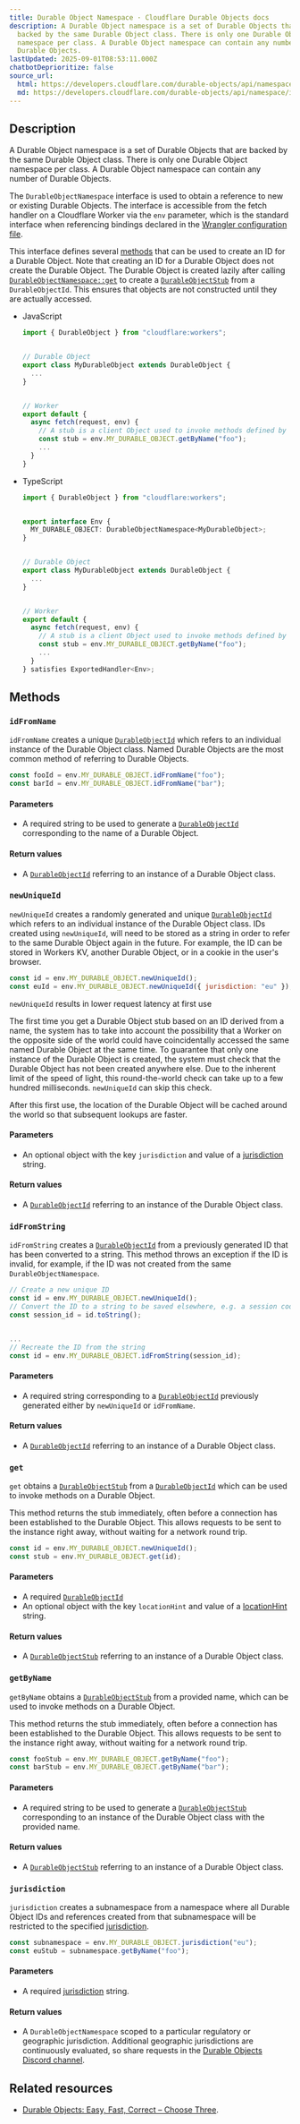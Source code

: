 ```yaml
---
title: Durable Object Namespace · Cloudflare Durable Objects docs
description: A Durable Object namespace is a set of Durable Objects that are
  backed by the same Durable Object class. There is only one Durable Object
  namespace per class. A Durable Object namespace can contain any number of
  Durable Objects.
lastUpdated: 2025-09-01T08:53:11.000Z
chatbotDeprioritize: false
source_url:
  html: https://developers.cloudflare.com/durable-objects/api/namespace/
  md: https://developers.cloudflare.com/durable-objects/api/namespace/index.md
---
```


## Description

A Durable Object namespace is a set of Durable Objects that are backed by the same Durable Object class. There is only one Durable Object namespace per class. A Durable Object namespace can contain any number of Durable Objects.

The `DurableObjectNamespace` interface is used to obtain a reference to new or existing Durable Objects. The interface is accessible from the fetch handler on a Cloudflare Worker via the `env` parameter, which is the standard interface when referencing bindings declared in the [Wrangler configuration file](https://developers.cloudflare.com/workers/wrangler/configuration/).

This interface defines several [methods](https://developers.cloudflare.com/durable-objects/api/namespace/#methods) that can be used to create an ID for a Durable Object. Note that creating an ID for a Durable Object does not create the Durable Object. The Durable Object is created lazily after calling [`DurableObjectNamespace::get`](https://developers.cloudflare.com/durable-objects/api/namespace/#get) to create a [`DurableObjectStub`](https://developers.cloudflare.com/durable-objects/api/stub) from a `DurableObjectId`. This ensures that objects are not constructed until they are actually accessed.

* JavaScript

  ```js
  import { DurableObject } from "cloudflare:workers";


  // Durable Object
  export class MyDurableObject extends DurableObject {
    ...
  }


  // Worker
  export default {
    async fetch(request, env) {
      // A stub is a client Object used to invoke methods defined by the Durable Object
      const stub = env.MY_DURABLE_OBJECT.getByName("foo");
      ...
    }
  }
  ```

* TypeScript

  ```ts
  import { DurableObject } from "cloudflare:workers";


  export interface Env {
    MY_DURABLE_OBJECT: DurableObjectNamespace<MyDurableObject>;
  }


  // Durable Object
  export class MyDurableObject extends DurableObject {
    ...
  }


  // Worker
  export default {
    async fetch(request, env) {
      // A stub is a client Object used to invoke methods defined by the Durable Object
      const stub = env.MY_DURABLE_OBJECT.getByName("foo");
      ...
    }
  } satisfies ExportedHandler<Env>;
  ```

## Methods

### `idFromName`

`idFromName` creates a unique [`DurableObjectId`](https://developers.cloudflare.com/durable-objects/api/id) which refers to an individual instance of the Durable Object class. Named Durable Objects are the most common method of referring to Durable Objects.

```js
const fooId = env.MY_DURABLE_OBJECT.idFromName("foo");
const barId = env.MY_DURABLE_OBJECT.idFromName("bar");
```

#### Parameters

* A required string to be used to generate a [`DurableObjectId`](https://developers.cloudflare.com/durable-objects/api/id) corresponding to the name of a Durable Object.

#### Return values

* A [`DurableObjectId`](https://developers.cloudflare.com/durable-objects/api/id) referring to an instance of a Durable Object class.

### `newUniqueId`

`newUniqueId` creates a randomly generated and unique [`DurableObjectId`](https://developers.cloudflare.com/durable-objects/api/id) which refers to an individual instance of the Durable Object class. IDs created using `newUniqueId`, will need to be stored as a string in order to refer to the same Durable Object again in the future. For example, the ID can be stored in Workers KV, another Durable Object, or in a cookie in the user's browser.

```js
const id = env.MY_DURABLE_OBJECT.newUniqueId();
const euId = env.MY_DURABLE_OBJECT.newUniqueId({ jurisdiction: "eu" });
```

`newUniqueId` results in lower request latency at first use

The first time you get a Durable Object stub based on an ID derived from a name, the system has to take into account the possibility that a Worker on the opposite side of the world could have coincidentally accessed the same named Durable Object at the same time. To guarantee that only one instance of the Durable Object is created, the system must check that the Durable Object has not been created anywhere else. Due to the inherent limit of the speed of light, this round-the-world check can take up to a few hundred milliseconds. `newUniqueId` can skip this check.

After this first use, the location of the Durable Object will be cached around the world so that subsequent lookups are faster.

#### Parameters

* An optional object with the key `jurisdiction` and value of a [jurisdiction](https://developers.cloudflare.com/durable-objects/reference/data-location/#restrict-durable-objects-to-a-jurisdiction) string.

#### Return values

* A [`DurableObjectId`](https://developers.cloudflare.com/durable-objects/api/id) referring to an instance of the Durable Object class.

### `idFromString`

`idFromString` creates a [`DurableObjectId`](https://developers.cloudflare.com/durable-objects/api/id) from a previously generated ID that has been converted to a string. This method throws an exception if the ID is invalid, for example, if the ID was not created from the same `DurableObjectNamespace`.

```js
// Create a new unique ID
const id = env.MY_DURABLE_OBJECT.newUniqueId();
// Convert the ID to a string to be saved elsewhere, e.g. a session cookie
const session_id = id.toString();


...
// Recreate the ID from the string
const id = env.MY_DURABLE_OBJECT.idFromString(session_id);
```

#### Parameters

* A required string corresponding to a [`DurableObjectId`](https://developers.cloudflare.com/durable-objects/api/id) previously generated either by `newUniqueId` or `idFromName`.

#### Return values

* A [`DurableObjectId`](https://developers.cloudflare.com/durable-objects/api/id) referring to an instance of a Durable Object class.

### `get`

`get` obtains a [`DurableObjectStub`](https://developers.cloudflare.com/durable-objects/api/stub) from a [`DurableObjectId`](https://developers.cloudflare.com/durable-objects/api/id) which can be used to invoke methods on a Durable Object.

This method returns the stub immediately, often before a connection has been established to the Durable Object. This allows requests to be sent to the instance right away, without waiting for a network round trip.

```js
const id = env.MY_DURABLE_OBJECT.newUniqueId();
const stub = env.MY_DURABLE_OBJECT.get(id);
```

#### Parameters

* A required [`DurableObjectId`](https://developers.cloudflare.com/durable-objects/api/id)
* An optional object with the key `locationHint` and value of a [locationHint](https://developers.cloudflare.com/durable-objects/reference/data-location/#provide-a-location-hint) string.

#### Return values

* A [`DurableObjectStub`](https://developers.cloudflare.com/durable-objects/api/stub) referring to an instance of a Durable Object class.

### `getByName`

`getByName` obtains a [`DurableObjectStub`](https://developers.cloudflare.com/durable-objects/api/stub) from a provided name, which can be used to invoke methods on a Durable Object.

This method returns the stub immediately, often before a connection has been established to the Durable Object. This allows requests to be sent to the instance right away, without waiting for a network round trip.

```js
const fooStub = env.MY_DURABLE_OBJECT.getByName("foo");
const barStub = env.MY_DURABLE_OBJECT.getByName("bar");
```

#### Parameters

* A required string to be used to generate a [`DurableObjectStub`](https://developers.cloudflare.com/durable-objects/api/stub) corresponding to an instance of the Durable Object class with the provided name.

#### Return values

* A [`DurableObjectStub`](https://developers.cloudflare.com/durable-objects/api/stub) referring to an instance of a Durable Object class.

### `jurisdiction`

`jurisdiction` creates a subnamespace from a namespace where all Durable Object IDs and references created from that subnamespace will be restricted to the specified [jurisdiction](https://developers.cloudflare.com/durable-objects/reference/data-location/#restrict-durable-objects-to-a-jurisdiction).

```js
const subnamespace = env.MY_DURABLE_OBJECT.jurisdiction("eu");
const euStub = subnamespace.getByName("foo");
```

#### Parameters

* A required [jurisdiction](https://developers.cloudflare.com/durable-objects/reference/data-location/#restrict-durable-objects-to-a-jurisdiction) string.

#### Return values

* A `DurableObjectNamespace` scoped to a particular regulatory or geographic jurisdiction. Additional geographic jurisdictions are continuously evaluated, so share requests in the [Durable Objects Discord channel](https://discord.com/channels/595317990191398933/773219443911819284).

## Related resources

* [Durable Objects: Easy, Fast, Correct – Choose Three](https://blog.cloudflare.com/durable-objects-easy-fast-correct-choose-three/).
